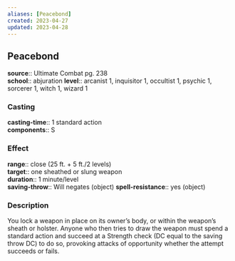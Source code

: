 ```yaml
---
aliases: [Peacebond]
created: 2023-04-27
updated: 2023-04-28
---
```


## Peacebond

**source**:: Ultimate Combat pg. 238  
**school**:: abjuration
**level**:: arcanist 1, inquisitor 1, occultist 1, psychic 1, sorcerer 1, witch 1, wizard 1

### Casting

**casting-time**:: 1 standard action  
**components**:: S

### Effect

**range**:: close (25 ft. + 5 ft./2 levels)  
**target**:: one sheathed or slung weapon  
**duration**:: 1 minute/level  
**saving-throw**:: Will negates (object)
**spell-resistance**:: yes (object)

### Description

You lock a weapon in place on its owner’s body, or within the weapon’s sheath or holster. Anyone who then tries to draw the weapon must spend a standard action and succeed at a Strength check (DC equal to the saving throw DC) to do so, provoking attacks of opportunity whether the attempt succeeds or fails.
